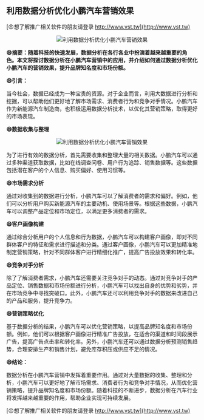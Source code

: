 ## **利用数据分析优化小鹏汽车营销效果**

[😍想了解推广相关软件的朋友请登录 http://www.vst.tw](http://www.vst.tw)

 <center><img src="https://vst.tw/MP4/tuiguang/png/3.png" alt="利用数据分析优化小鹏汽车营销效果"></center>

**😄摘要：随着科技的快速发展，数据分析在各行各业中扮演着越来越重要的角色。本文将探讨数据分析在小鹏汽车营销中的应用，并介绍如何通过数据分析优化小鹏汽车的营销效果，提升品牌知名度和市场份额。**

**😄引言：**

当今社会，数据已经成为一种宝贵的资源。对于企业而言，利用大数据进行分析和挖掘，可以帮助他们更好地了解市场需求、消费者行为和竞争对手情况。小鹏汽车作为新能源汽车制造商，也积极运用数据分析技术，以优化其营销策略，取得更好的市场表现。

**😄数据收集与整理**

 <center><img src="https://vst.tw/MP4/tuiguang/png/5.png" alt="利用数据分析优化小鹏汽车营销效果"></center>

为了进行有效的数据分析，首先需要收集和整理大量的相关数据。小鹏汽车可以通过多种渠道获取数据，比如在线调查问卷、用户行为追踪、销售数据等。这些数据包括潜在客户的个人信息、购买偏好、使用习惯等。

**😄市场需求分析**

通过对收集到的数据进行分析，小鹏汽车可以了解消费者的需求和偏好。例如，他们可以分析用户购买新能源汽车的主要动机、使用场景等。根据这些数据，小鹏汽车可以调整产品定位和市场定位，以满足更多消费者的需求。

**😄客户画像构建**

通过综合分析用户的个人信息和行为数据，小鹏汽车可以构建客户画像，即对不同群体客户的特征和需求进行描述和分类。通过客户画像，小鹏汽车可以更加精准地制定营销策略，针对不同群体客户进行精细化推广，提高广告投放效果和转化率。

**😄竞争对手分析**

除了了解消费者需求，小鹏汽车还需要关注竞争对手的动态。通过对竞争对手的产品定位、销售数据和市场份额进行分析，小鹏汽车可以找出自身的优势和劣势，并在市场竞争中寻找突破口。此外，小鹏汽车还可以利用竞争对手的数据来改进自己的产品和服务，提升竞争力。

**😄营销策略优化**

基于数据分析的结果，小鹏汽车可以优化营销策略，以提高品牌知名度和市场份额。例如，他们可以根据客户画像进行精准广告投放，在适合的渠道和时间段展示广告，提高广告点击率和转化率。另外，小鹏汽车还可以通过数据分析预测销售趋势，合理安排生产和销售计划，避免库存积压或供应不足的情况。

**😄结论：**

数据分析在小鹏汽车营销中发挥着重要作用。通过对大量数据的收集、整理和分析，小鹏汽车可以更好地了解市场需求、消费者行为和竞争对手情况，从而优化营销策略，提升品牌知名度和市场份额。随着科技的不断进步，数据分析在汽车行业将发挥越来越重要的作用，帮助企业实现可持续发展。

[😍想了解推广相关软件的朋友请登录 http://www.vst.tw](http://www.vst.tw)



